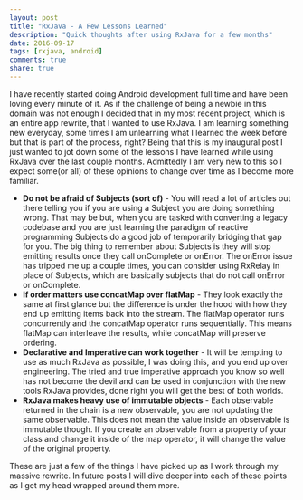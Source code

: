 ```yaml
---
layout: post
title: "RxJava - A Few Lessons Learned"
description: "Quick thoughts after using RxJava for a few months"
date: 2016-09-17
tags: [rxjava, android]
comments: true
share: true
---
```


I have recently started doing Android development full time and have been loving every minute of it.  As if the challenge of being a newbie in this domain was not enough I decided that in my most recent project, which is an entire app rewrite, that I wanted to use RxJava.  I am learning something new everyday, some times I am unlearning what I learned the week before but that is part of the process, right? Being that this is my inaugural post I just wanted to jot down some of the lessons I have learned while using RxJava over the last couple months.  Admittedly I am very new to this so I expect some(or all) of these opinions to change over time as I become more familiar.

-  **Do not be afraid of Subjects (sort of)** - You will read a lot of articles out there telling you if you are using a Subject you are doing something wrong.  That may be but, when you are tasked with converting a legacy codebase and you are just learning the paradigm of reactive programming Subjects do a good job of temporarily bridging that gap for you.  The big thing to remember about Subjects is they will stop emitting results once they call onComplete or onError.  The onError issue has tripped me up a couple times, you can consider using RxRelay in place of Subjects, which are basically subjects that do not call onError or onComplete.
- **If order matters use concatMap over flatMap** - They look exactly the same at first glance but the difference is under the hood with how they end up emitting items back into the stream.  The flatMap operator runs concurrently and the concatMap operator runs sequentially. This means flatMap can interleave the results, while concatMap will preserve ordering.
- **Declarative and Imperative can work together** - It will be tempting to use as much RxJava as possible, I was doing this, and you end up over engineering.  The tried and true imperative approach you know so well has not become the devil and can be used in conjunction with the new tools RxJava provides, done right you will get the best of both worlds.
- **RxJava makes heavy use of immutable objects** - Each observable returned in the chain is a new observable, you are not updating the same observable.  This does not mean the value inside an observable is immutable though.  If you create an observable from a property of your class and change it inside of the map operator, it will change the value of the original property.

These are just a few of the things I have picked up as I work through my massive rewrite.  In future posts I will dive deeper into each of these points as I get my head wrapped around them more.